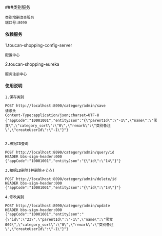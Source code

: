 ###类别服务
    
    类别增删改查服务
    端口号:8090
    

#### 依赖服务
1.toucan-shopping-config-server

    配置中心
    
2.toucan-shopping-eureka
    
    服务注册中心



#### 使用说明
    
    1.保存类别
    
    POST http://localhost:8090/category/admin/save
    请求头
    Content-Type:application/json;charset=UTF-8
    {"appCode":"10001001","entityJson":"{\"parentId\":\"-1\",\"name\":\"零食\",\"category_sort\":\"0\",\"remark\":\"类别备注\",\"createUserId\":\"-1\"}"}


    2.根据ID查询

    POST http://localhost:8090/category/admin/query/id
    HEADER bbs-sign-header:000
    {"appCode":"10001001","entityJson":"{\"id\":\"14\"}"}

    3.根据ID删除(并删除子节点)

    POST http://localhost:8090/category/admin/delete/id
    HEADER bbs-sign-header:000
    {"appCode":"10001001","entityJson":"{\"id\":\"14\"}"}
    
    4.修改类别

    POST http://localhost:8090/category/admin/update
    HEADER bbs-sign-header:000
    {"appCode":"10001001","entityJson":"{\"id\":\"23\",\"parentId\":\"-1\",\"name\":\"零食002\",\"category_sort\":\"0\",\"remark\":\"类别备注\",\"createUserId\":\"-1\"}"}
    
    

